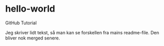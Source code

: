 # hello-world
GitHub Tutorial

Jeg skriver lidt tekst, så man kan se forskellen fra mains readme-file.
Den bliver nok merged senere.
